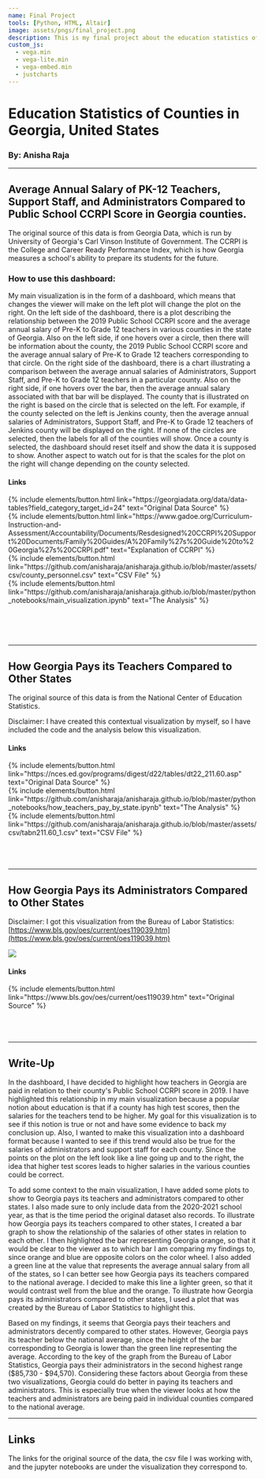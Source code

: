 ```yaml
---
name: Final Project
tools: [Python, HTML, Altair]
image: assets/pngs/final_project.png
description: This is my final project about the education statistics of various counties in the state of Georgia, such as average annual salary of teachers, administrators, and support staff.
custom_js:
  - vega.min
  - vega-lite.min
  - vega-embed.min
  - justcharts
---
```



# Education Statistics of Counties in Georgia, United States
### By: Anisha Raja
---
## Average Annual Salary of PK-12 Teachers, Support Staff, and Administrators Compared to Public School CCRPI Score in Georgia counties.
The original source of this data is from Georgia Data, which is run by University of Georgia's Carl Vinson Institute of Government. The CCRPI is the College and Career Ready Performance Index, which is how Georgia measures a school's ability to prepare its students for the future.  

<vegachart schema-url="{{ site.baseurl }}/assets/json/final_dashboard.json" style="width: 100%"></vegachart>

### How to use this dashboard:
My main visualization is in the form of a dashboard, which means that changes the viewer will make on the left plot will change the plot on the right. On the left side of the dashboard, there is a plot describing the relationship between the 2019 Public School CCRPI score and the average annual salary of Pre-K to Grade 12 teachers in various counties in the state of Georgia. Also on the left side, if one hovers over a circle, then there will be information about the county, the 2019 Public School CCRPI score and the average annual salary of Pre-K to Grade 12 teachers corresponding to that circle. On the right side of the dashboard, there is a chart illustrating a comparison between the average annual salaries of Administrators, Support Staff, and Pre-K to Grade 12 teachers in a particular county. Also on the right side, if one hovers over the bar, then the average annual salary associated with that bar will be displayed. The county that is illustrated on the right is based on the circle that is selected on the left. For example, if the county selected on the left is Jenkins county, then the average annual salaries of Administrators, Support Staff, and Pre-K to Grade 12 teachers of Jenkins county will be displayed on the right. If none of the circles are selected, then the labels for all of the counties will show. Once a county is selected, the dashboard should reset itself and show the data it is supposed to show. Another aspect to watch out for is that the scales for the plot on the right will change depending on the county selected.


#### Links
<div class="left">
{% include elements/button.html link="https://georgiadata.org/data/data-tables?field_category_target_id=24" text="Original Data Source" %}
</div>

<div class="right">
{% include elements/button.html link="https://www.gadoe.org/Curriculum-Instruction-and-Assessment/Accountability/Documents/Resdesigned%20CCRPI%20Support%20Documents/Family%20Guides/A%20Family%27s%20Guide%20to%20Georgia%27s%20CCRPI.pdf" text="Explanation of CCRPI" %}
</div>

<div class="left">
{% include elements/button.html link="https://github.com/anisharaja/anisharaja.github.io/blob/master/assets/csv/county_personnel.csv" text="CSV File" %}
</div>

<div class="right">
{% include elements/button.html link="https://github.com/anisharaja/anisharaja.github.io/blob/master/python_notebooks/main_visualization.ipynb" text="The Analysis" %}
</div>
<br>
<br>
<br>
<br>

---
## How Georgia Pays its Teachers Compared to Other States
The original source of this data is from the National Center of Education Statistics.

Disclaimer: I have created this contextual visualization by myself, so I have included the code and the analysis below this visualization.
<vegachart schema-url="{{ site.baseurl }}/assets/json/state_teacher_salaries.json" style="width: 100%"></vegachart>

#### Links
<div class="left">
{% include elements/button.html link="https://nces.ed.gov/programs/digest/d22/tables/dt22_211.60.asp" text="Original Data Source" %}
</div>

<div class="right">
{% include elements/button.html link="https://github.com/anisharaja/anisharaja.github.io/blob/master/python_notebooks/how_teachers_pay_by_state.ipynb" text="The Analysis" %}

<div class="left">
{% include elements/button.html link="https://github.com/anisharaja/anisharaja.github.io/blob/master/assets/csv/tabn211.60_1.csv" text="CSV File" %}
</div>


</div>
<br>
<br>
<br>





---
## How Georgia Pays its Administrators Compared to Other States
Disclaimer: I got this visualization from the Bureau of Labor Statistics:[https://www.bls.gov/oes/current/oes119039.htm](https://www.bls.gov/oes/current/oes119039.htm)

<img src = "{{ site.baseurl }}/assets/pngs/administrators.png"/>


#### Links
<div class="left">
{% include elements/button.html link="https://www.bls.gov/oes/current/oes119039.htm" text="Original Source" %}
</div>

<br>
<br>
<br>


---
## Write-Up
In the dashboard, I have decided to highlight how teachers in Georgia are paid in relation to their county's Public School CCRPI score in 2019. I have highlighted this relationship in my main visualization because a popular notion about education is that if a county has high test scores, then the salaries for the teachers tend to be higher. My goal for this visualization is to see if this notion is true or not and have some evidence to back my conclusion up. Also, I wanted to make this visualization into a dashboard format because I wanted to see if this trend would also be true for the salaries of administrators and support staff for each county. Since the points on the plot on the left look like a line going up and to the right, the idea that higher test scores leads to higher salaries in the various counties could be correct.    

To add some context to the main visualization, I have added some plots to show to Georgia pays its teachers and administrators compared to other states. I also made sure to only include data from the 2020-2021 school year, as that is the time period the original dataset also records. To illustrate how Georgia pays its teachers compared to other states, I created a bar graph to show the relationship of the salaries of other states in relation to each other. I then highlighted the bar representing Georgia orange, so that it would be clear to the viewer as to which bar I am comparing my findings to, since orange and blue are opposite colors on the color wheel. I also added a green line at the value that represents the average annual salary from all of the states, so I can better see how Georgia pays its teachers compared to the national average. I decided to make this line a lighter green, so that it would contrast well from the blue and the orange. To illustrate how Georgia pays its administrators compared to other states, I used a plot that was created by the Bureau of Labor Statistics to highlight this.

Based on my findings, it seems that Georgia pays their teachers and administrators decently compared to other states. However, Georgia pays its teacher below the national average, since the height of the bar corresponding to Georgia is lower than the green line representing the average. According to the key of the graph from the Bureau of Labor Statistics, Georgia pays their administrators in the second highest range ($85,730 - $94,570). Considering these factors about Georgia from these two visualizations, Georgia could do better in paying its teachers and administrators. This is especially true when the viewer looks at how the teachers and administrators are being paid in individual counties compared to the national average.

<!-- these are written in a combo of html and liquid --> 

---
## Links
The links for the original source of the data, the csv file I was working with, and the jupyter notebooks are under the visualization they correspond to.

